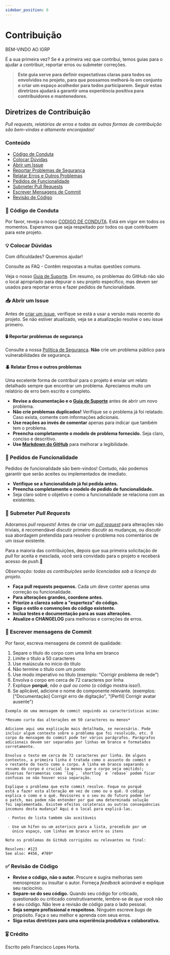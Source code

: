 ```yaml
---
sidebar_position: 6
---
```


# Contribuição

BEM-VINDO AO IGRP

É a sua primeira vez?
Se é a primeira vez que contribui, temos guias para o ajudar a contribuir, reportar erros ou submeter correções.

> **Este guia serve para definir expectativas claras para todos os envolvidos no projeto, para que possamos melhorá-lo em conjunto e criar um espaço acolhedor para todos participarem. Seguir estas diretrizes ajudará a garantir uma experiência positiva para contribuidores e mantenedores.**

## Diretrizes de Contribuição

*Pull requests, relatórios de erros e todas as outras formas de contribuição são bem-vindas e altamente encorajadas!*

### Conteúdo

- [Código de Conduta](#-código-de-conduta)
- [Colocar Dúvidas](#-colocar-dúvidas)
- [Abrir um Issue](#-abrir-um-issue)
- [Reportar Problemas de Segurança](#-reportar-problemas-de-segurança)
- [Relatar Erros e Outros Problemas](#-relatar-erros-e-outros-problemas)
- [Pedidos de Funcionalidade](#-pedidos-de-funcionalidade)
- [Submeter Pull Requests](#-submeter-pull-requests)
- [Escrever Mensagens de Commit](#-escrever-mensagens-de-commit)
- [Revisão de Código](#-revisão-de-código)

### 📖 Código de Conduta

Por favor, reveja o nosso [CODIGO DE CONDUTA](../Docs%20Referência/CODE_OF_CONDUCT_.md). Está em vigor em todos os momentos. Esperamos que seja respeitado por todos os que contribuem para este projeto.

### 💡 Colocar Dúvidas

Com dificuldades? Queremos ajudar!

Consulte as FAQ - Contêm respostas a muitas questões comuns.

Veja o nosso [Guia de Suporte](../Docs%20Referência/SUPORTE.md). Em resumo, os problemas do GitHub não são o local apropriado para depurar o seu projeto específico, mas devem ser usados para reportar erros e fazer pedidos de funcionalidade.

### 📥 Abrir um Issue

Antes de [criar um issue](https://help.github.com/en/github/managing-your-work-on-github/creating-an-issue), verifique se está a usar a versão mais recente do projeto. Se não estiver atualizado, veja se a atualização resolve o seu issue primeiro.

#### 🔒 Reportar problemas de segurança

Consulte a nossa [Política de Segurança](../Docs%20Referência/SECURITY.md). **Não** crie um problema público para vulnerabilidades de segurança.

#### 🪲 Relatar Erros e outros problemas

Uma excelente forma de contribuir para o projeto é enviar um relato detalhado sempre que encontrar um problema. Apreciamos muito um relatório de erro bem escrito e completo.

- **Revise a documentação e o [Guia de Suporte](../Docs%20Referência/SUPORTE.md)** antes de abrir um novo problema.
- **Não crie problemas duplicados!** Verifique se o problema já foi relatado. Caso exista, comente com informações adicionais.
- **Use reações ao invés de comentar** apenas para indicar que também tem o problema.
- **Preencha completamente o modelo de problema fornecido.** Seja claro, conciso e descritivo.
- **Use [Markdown do GitHub](https://help.github.com/en/github/writing-on-github/basic-writing-and-formatting-syntax)** para melhorar a legibilidade.

### 💌 Pedidos de Funcionalidade

Pedidos de funcionalidade são bem-vindos! Contudo, não podemos garantir que serão aceites ou implementados de imediato.

- **Verifique se a funcionalidade já foi pedida antes.**
- **Preencha completamente o modelo de pedido de funcionalidade.**
- Seja claro sobre o objetivo e como a funcionalidade se relaciona com as existentes.

### 🔁 Submeter _Pull Requests_

Adoramos _pull requests_! Antes de criar um [_pull request_](../Docs%20Referência/PULL_REQUEST_TEMPLATE_.md) para alterações não triviais, é recomendável discutir primeiro discutir as mudanças, ou discutir sua abordagem pretendida para resolver o problema nos comentários de um _issue_ existente.

Para a maioria das contribuições, depois que sua primeira solicitação de _pull_ for aceita e mesclada, você será convidado para o projeto e receberá acesso de _push_.🎉

_Observação: todas as contribuições serão licenciadas sob a licença do projeto._

- **Faça pull requests pequenos.** Cada um deve conter apenas uma correção ou funcionalidade.
- **Para alterações grandes, coordene antes.**
- **Priorize a clareza sobre a "esperteza" do código.**
- **Siga o estilo e convenções do código existente.**
- **Inclua testes e documentação para as suas alterações.**
- **Atualize o CHANGELOG** para melhorias e correções de erros.

### 📝 Escrever mensagens de Commit

Por favor, escreva mensagens de commit de qualidade:

1. Separe o título do corpo com uma linha em branco
2. Limite o título a 50 caracteres
3. Use maiúscula no início do título
4. Não termine o título com um ponto
5. Use modo imperativo no título (exemplo: "Corrigir problema de rede")
6. Envolva o corpo em cerca de 72 caracteres por linha
7. Explique **porquê**, *não o quê ou como* (o código mostra isso!).
8. Se aplicável, adicione o nome do componente relevante. (exemplos: ["Documentação] Corrigir erro de digitação", "[Perfil] Corrigir avatar ausente")

```
Exemplo de uma mensagem de commit seguindo as características acima:

*Resumo curto das alterações em 50 caracteres ou menos*

Adicione aqui uma explicação mais detalhada, se necessário. Pode 
incluir algum contexto sobre o problema que foi resolvido, etc. O 
corpo da mensagem do commit pode ter vários parágrafos. Parágrafos 
adicionais devem ser separados por linhas em branco e formatados 
corretamente.

Envolva o texto em cerca de 72 caracteres por linha. Em alguns 
contextos, a primeira linha é tratada como o assunto do commit e 
o restante do texto como o corpo. A linha em branco separando o 
resumo do corpo é crucial (a menos que o corpo seja omitido); 
diversas ferramentas como `log`, `shortlog` e `rebase` podem ficar 
confusas se não houver essa separação.

Explique o problema que este commit resolve. Foque no porquê 
está a fazer esta alteração em vez de como ou o quê. O código 
explica o como e o quê. Revisores e o seu eu do futuro podem ler 
o patch, mas podem não entender por que uma determinada solução 
foi implementada. Existem efeitos colaterais ou outras consequências 
incomuns desta mudança? Aqui é o local para explicá-las.

 - Pontos de lista também são aceitáveis

 - Use um hífen ou um asterisco para a lista, precedido por um 
   único espaço, com linhas em branco entre os itens

Note os problemas do GitHub corrigidos ou relevantes no final:

Resolves: #123
See also: #456, #789*
```

### ✅ Revisão de Código
 
- **Revise o código, não o autor.** Procure e sugira melhorias sem menosprezar ou insultar o autor. Forneça _feedback_ acionável e explique seu raciocínio.
- **Separe-se do seu código.** Quando seu código for criticado, questionado ou criticado construtivamente, lembre-se de que você não é seu código. Não leve a revisão de código para o lado pessoal.
- **Seja sempre profissional e respeitoso.** Ninguém escreve _bugs_ de propósito. Faça o seu melhor e aprenda com seus erros.
- **Siga estas diretrizes para uma experiência produtiva e colaborativa.**

### 🎖️ Crédito

Escrito pelo Francisco Lopes Horta.


